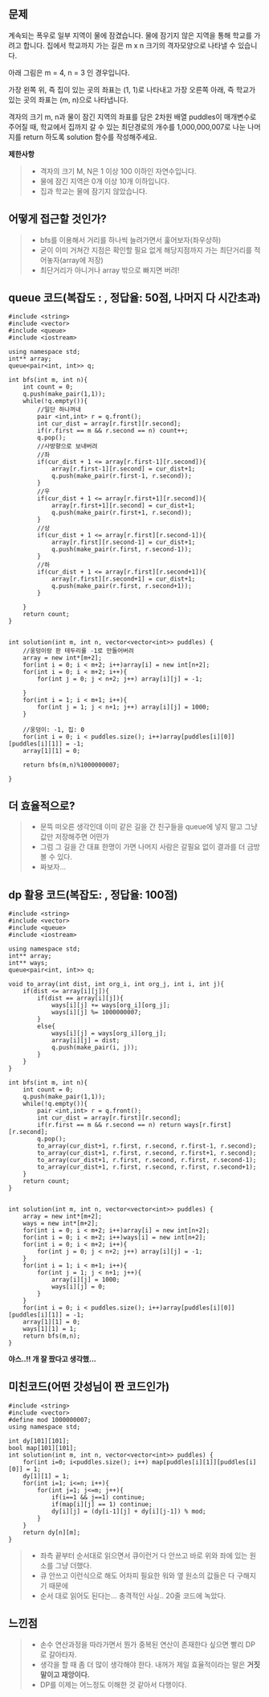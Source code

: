 ## 문제

계속되는 폭우로 일부 지역이 물에 잠겼습니다. 물에 잠기지 않은 지역을 통해 학교를 가려고 합니다. 집에서 학교까지 가는 길은 m x n 크기의 격자모양으로 나타낼 수 있습니다.

아래 그림은 m = 4, n = 3 인 경우입니다.

가장 왼쪽 위, 즉 집이 있는 곳의 좌표는 (1, 1)로 나타내고 가장 오른쪽 아래, 즉 학교가 있는 곳의 좌표는 (m, n)으로 나타냅니다.

격자의 크기 m, n과 물이 잠긴 지역의 좌표를 담은 2차원 배열 puddles이 매개변수로 주어질 때, 학교에서 집까지 갈 수 있는 최단경로의 개수를 1,000,000,007로 나눈 나머지를 return 하도록 solution 함수를 작성해주세요.

**제한사항**
>* 격자의 크기 M, N은 1 이상 100 이하인 자연수입니다.
>* 물에 잠긴 지역은 0개 이상 10개 이하입니다.
>* 집과 학교는 물에 잠기지 않았습니다.

## 어떻게 접근할 것인가?

>* bfs를 이용해서 거리를 하나씩 늘려가면서 훑어보자(좌우상하)
>* 굳이 이미 거쳐간 지점은 확인할 필요 없게 해당지점까지 가는 최단거리를 적어놓자(array에 저장)
>* 최단거리가 아니거나 array 밖으로 빠지면 버려!

## queue 코드(복잡도 : , 정답율: 50점, 나머지 다 시간초과)

    #include <string>
    #include <vector>
    #include <queue>
    #include <iostream>

    using namespace std;
    int** array;
    queue<pair<int, int>> q;

    int bfs(int m, int n){
        int count = 0;
        q.push(make_pair(1,1));
        while(!q.empty()){
            //일단 하나꺼내
            pair <int,int> r = q.front(); 
            int cur_dist = array[r.first][r.second];
            if(r.first == m && r.second == n) count++;
            q.pop();
            //사방향으로 보내버려
            //좌
            if(cur_dist + 1 <= array[r.first-1][r.second]){
                array[r.first-1][r.second] = cur_dist+1;
                q.push(make_pair(r.first-1, r.second));
            }
            //우
            if(cur_dist + 1 <= array[r.first+1][r.second]){
                array[r.first+1][r.second] = cur_dist+1;
                q.push(make_pair(r.first+1, r.second));
            }
            //상
            if(cur_dist + 1 <= array[r.first][r.second-1]){
                array[r.first][r.second-1] = cur_dist+1;
                q.push(make_pair(r.first, r.second-1));
            }
            //하
            if(cur_dist + 1 <= array[r.first][r.second+1]){
                array[r.first][r.second+1] = cur_dist+1;
                q.push(make_pair(r.first, r.second+1));
            }

        }
        return count;
    } 


    int solution(int m, int n, vector<vector<int>> puddles) {
        //웅덩이랑 판 테두리를 -1로 만들어버려
        array = new int*[m+2];
        for(int i = 0; i < m+2; i++)array[i] = new int[n+2];
        for(int i = 0; i < m+2; i++){
            for(int j = 0; j < n+2; j++) array[i][j] = -1;
            
        }
        for(int i = 1; i < m+1; i++){
            for(int j = 1; j < n+1; j++) array[i][j] = 1000;
        }

        //웅덩이: -1, 집: 0
        for(int i = 0; i < puddles.size(); i++)array[puddles[i][0]][puddles[i][1]] = -1;
        array[1][1] = 0;

        return bfs(m,n)%1000000007;

    }
    
## 더 효율적으로?

>* 문뜩 떠오른 생각인데 이미 같은 길을 간 친구들을 queue에 넣지 말고 그냥 값만 저장해주면 어떤가
>* 그럼 그 길을 간 대표 한명이 가면 나머지 사람은 갈필요 없이 결과를 더 금방 볼 수 있다.
>* 짜보자...

## dp 활용 코드(복잡도: , 정답율: 100점)

    #include <string>
    #include <vector>
    #include <queue>
    #include <iostream>

    using namespace std;
    int** array;
    int** ways;
    queue<pair<int, int>> q;

    void to_array(int dist, int org_i, int org_j, int i, int j){
        if(dist <= array[i][j]){
            if(dist == array[i][j]){
                ways[i][j] += ways[org_i][org_j];
                ways[i][j] %= 1000000007;
            }
            else{
                ways[i][j] = ways[org_i][org_j];
                array[i][j] = dist;
                q.push(make_pair(i, j));
            }
        }
    }

    int bfs(int m, int n){
        int count = 0;
        q.push(make_pair(1,1));
        while(!q.empty()){
            pair <int,int> r = q.front();
            int cur_dist = array[r.first][r.second];
            if(r.first == m && r.second == n) return ways[r.first][r.second];
            q.pop();
            to_array(cur_dist+1, r.first, r.second, r.first-1, r.second);
            to_array(cur_dist+1, r.first, r.second, r.first+1, r.second);
            to_array(cur_dist+1, r.first, r.second, r.first, r.second-1);
            to_array(cur_dist+1, r.first, r.second, r.first, r.second+1);
        }
        return count;
    }


    int solution(int m, int n, vector<vector<int>> puddles) {
        array = new int*[m+2];
        ways = new int*[m+2];
        for(int i = 0; i < m+2; i++)array[i] = new int[n+2];
        for(int i = 0; i < m+2; i++)ways[i] = new int[n+2];
        for(int i = 0; i < m+2; i++){
            for(int j = 0; j < n+2; j++) array[i][j] = -1;
        }
        for(int i = 1; i < m+1; i++){
            for(int j = 1; j < n+1; j++){
                array[i][j] = 1000;
                ways[i][j] = 0;
            }
        }
        for(int i = 0; i < puddles.size(); i++)array[puddles[i][0]][puddles[i][1]] = -1;
        array[1][1] = 0;
        ways[1][1] = 1;
        return bfs(m,n);
    }

**야스..!! 개 잘 짰다고 생각했...**

## 미친코드(어떤 갓성님이 짠 코드인가)

    #include <string>
    #include <vector>
    #define mod 1000000007;
    using namespace std;

    int dy[101][101];
    bool map[101][101];
    int solution(int m, int n, vector<vector<int>> puddles) {
        for(int i=0; i<puddles.size(); i++) map[puddles[i][1]][puddles[i][0]] = 1;
        dy[1][1] = 1;
        for(int i=1; i<=n; i++){
            for(int j=1; j<=m; j++){
                if(i==1 && j==1) continue;
                if(map[i][j] == 1) continue;
                dy[i][j] = (dy[i-1][j] + dy[i][j-1]) % mod;
            }
        }
        return dy[n][m];
    }

>* 좌측 끝부터 순서대로 읽으면서 큐이런거 다 안쓰고 바로 위와 좌에 있는 원소를 그냥 더했다.
>* 큐 안쓰고 이런식으로 해도 어차피 필요한 워와 옆 원소의 값들은 다 구해지기 때문에
>* 순서 대로 읽어도 된다는... 충격적인 사실.. 20줄 코드에 녹았다.

## 느낀점

>* 손수 연산과정을 따라가면서 뭔가 중복된 연산이 존재한다 싶으면 빨리 DP로 갈아타자.
>* 생각을 할 때 좀 더 많이 생각해야 한다. 내꺼가 제일 효율적이라는 말은 **거짓말이고 재앙이다.**
>* DP를 이제는 어느정도 이해한 것 같아서 다행이다.


